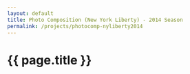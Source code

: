```yaml
---
layout: default
title: Photo Composition (New York Liberty) - 2014 Season
permalink: /projects/photocomp-nyliberty2014
---
```

# {{ page.title }}
